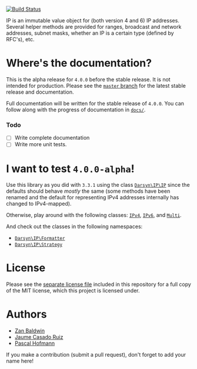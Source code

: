 [![Build Status](https://travis-ci.org/darsyn/ip.svg?branch=master)](https://travis-ci.org/darsyn/ip)

IP is an immutable value object for (both version 4 and 6) IP addresses. Several
helper methods are provided for ranges, broadcast and network addresses, subnet
masks, whether an IP is a certain type (defined by RFC's), etc.

# Where's the documentation?

This is the alpha release for `4.0.0` before the stable release. It is not
intended for production. Please see the
[`master` branch](https://github.com/darsyn/ip/tree/master) for the latest
stable release and documentation.

Full documentation will be written for the stable release of `4.0.0`. You can
follow along with the progress of documentation in [`docs/`](docs/).

### Todo

- [ ] Write complete documentation
- [ ] Write more unit tests.

# I want to test `4.0.0-alpha`!

Use this library as you did with `3.3.1` using the class
[`Darsyn\IP\IP`](src/IP.php) since the defaults should behave *mostly* the same
(some methods have been renamed and the default for representing IPv4 addresses
internally has changed to IPv4-mapped).

Otherwise, play around with the following classes:
[`IPv4`](src/Version/IPv4.php), [`IPv6`](src/Version/IPv6.php), and
[`Multi`](src/Version/Multi.php).

And check out the classes in the following namespaces:

- [`Darsyn\IP\Formatter`](src/Formatter)
- [`Darsyn\IP\Strategy`](src/Strategy)

# License

Please see the [separate license file](LICENSE.md) included in this repository
for a full copy of the MIT license, which this project is licensed under.

# Authors

- [Zan Baldwin](https://zanbaldwin.com)
- [Jaume Casado Ruiz](http://jau.cat)
- [Pascal Hofmann](http://pascalhofmann.de)

If you make a contribution (submit a pull request), don't forget to add your
name here!
